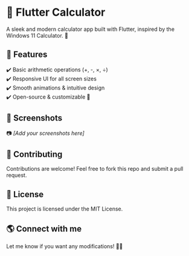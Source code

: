 # 🧮 Flutter Calculator

A sleek and modern calculator app built with Flutter, inspired by the Windows 11 Calculator. 🚀  

## 📱 Features
✔️ Basic arithmetic operations (+, -, ×, ÷)  
✔️ Responsive UI for all screen sizes  
✔️ Smooth animations & intuitive design  
✔️ Open-source & customizable 🎨  

## 📸 Screenshots
📷 *[Add your screenshots here]*  

## 🤝 Contributing
Contributions are welcome! Feel free to fork this repo and submit a pull request.

## 📜 License
This project is licensed under the MIT License.

## 🌎 Connect with me


Let me know if you want any modifications! 🚀🔥
